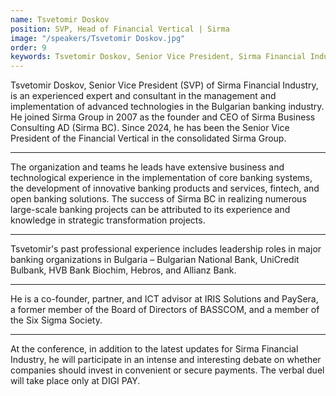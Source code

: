 ```yaml
---
name: Tsvetomir Doskov
position: SVP, Head of Financial Vertical | Sirma
image: "/speakers/Tsvetomir Doskov.jpg"
order: 9
keywords: Tsvetomir Doskov, Senior Vice President, Sirma Financial Industry, corporate culture, financial fraud, banking, corporate services, technology, corporate governance, internal audit, corporate ethics, fraud prevention, investigations, human resources, Cyprus, Association of Certified Fraud Examiners, ACFE, ISACA, IIA, CISA, CISSP, CGEIT, CRISC, CIA, regulatory frameworks, compliance, collaboration, banks, payment providers, public sector, Sirma Group, Sirma Business Consulting AD, advanced technologies, Bulgarian banking industry
---
```


Tsvetomir Doskov, Senior Vice President (SVP) of Sirma Financial Industry, is an experienced expert and consultant in the management and implementation of advanced technologies in the Bulgarian banking industry. He joined Sirma Group in 2007 as the founder and CEO of Sirma Business Consulting AD (Sirma BC). Since 2024, he has been the Senior Vice President of the Financial Vertical in the consolidated Sirma Group.

---

The organization and teams he leads have extensive business and technological experience in the implementation of core banking systems, the development of innovative banking products and services, fintech, and open banking solutions. The success of Sirma BC in realizing numerous large-scale banking projects can be attributed to its experience and knowledge in strategic transformation projects.

---

Tsvetomir's past professional experience includes leadership roles in major banking organizations in Bulgaria – Bulgarian National Bank, UniCredit Bulbank, HVB Bank Biochim, Hebros, and Allianz Bank.

---

He is a co-founder, partner, and ICT advisor at IRIS Solutions and PaySera, a former member of the Board of Directors of BASSCOM, and a member of the Six Sigma Society.

---

At the conference, in addition to the latest updates for Sirma Financial Industry, he will participate in an intense and interesting debate on whether companies should invest in convenient or secure payments. The verbal duel will take place only at DIGI PAY.
